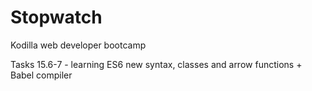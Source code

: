 # Stopwatch

Kodilla web developer bootcamp

Tasks 15.6-7 - learning ES6 new syntax, classes and arrow functions + Babel compiler